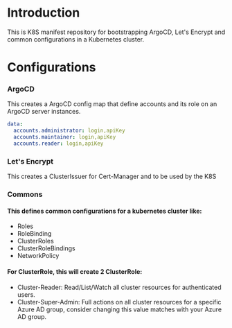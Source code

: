 # Introduction
This is K8S manifest repository for bootstrapping ArgoCD, Let's Encrypt and common configurations in a Kubernetes cluster.

# Configurations
### ArgoCD
This creates a ArgoCD config map that define accounts and its role on an ArgoCD server instances.
```yaml
data:
  accounts.administrator: login,apiKey
  accounts.maintainer: login,apiKey
  accounts.reader: login,apiKey

```

### Let's Encrypt
This creates a ClusterIssuer for Cert-Manager and to be used by the K8S 

### Commons
#### This defines common configurations for a kubernetes cluster like: 
- Roles
- RoleBinding
- ClusterRoles
- ClusterRoleBindings
- NetworkPolicy

#### For ClusterRole, this will create 2 ClusterRole:
- Cluster-Reader: Read/List/Watch all cluster resources for authenticated users.
- Cluster-Super-Admin: Full actions on all cluster resources for a specific Azure AD group, consider changing this value matches with your Azure AD group.
